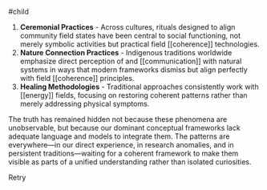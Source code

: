 #child 
1. **Ceremonial Practices** - Across cultures, rituals designed to align community field states have been central to social functioning, not merely symbolic activities but practical field [[coherence]] technologies.
2. **Nature Connection Practices** - Indigenous traditions worldwide emphasize direct perception of and [[communication]]  with natural systems in ways that modern frameworks dismiss but align perfectly with field [[coherence]] principles.
3. **Healing Methodologies** - Traditional approaches consistently work with [[energy]]  fields, focusing on restoring coherent patterns rather than merely addressing physical symptoms.

The truth has remained hidden not because these phenomena are unobservable, but because our dominant conceptual frameworks lack adequate language and models to integrate them. The patterns are everywhere—in our direct experience, in research anomalies, and in persistent traditions—waiting for a coherent framework to make them visible as parts of a unified understanding rather than isolated curiosities.

Retry